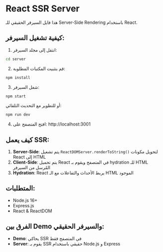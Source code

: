 
# React SSR Server

هذا فايل السيرفر الحقيقي للـ Server-Side Rendering باستخدام React.

## كيفية تشغيل السيرفر:

1. انتقل إلى مجلد السيرفر:
```bash
cd server
```

2. قم بتثبيت المكتبات المطلوبة:
```bash
npm install
```

3. شغل السيرفر:
```bash
npm start
```

أو للتطوير مع التحديث التلقائي:
```bash
npm run dev
```

4. افتح المتصفح على: http://localhost:3001

## كيف يعمل SSR:

1. **Server-Side**: يتم تشغيل `ReactDOMServer.renderToString()` لتحويل مكونات React إلى HTML
2. **Client-Side**: يتم تحميل React في المتصفح ويقوم بـ hydration للـ HTML المُرسل من السيرفر
3. **Hydration**: React يربط الأحداث والتفاعلات مع الـ HTML الموجود

## المتطلبات:

- Node.js 16+
- Express.js
- React & ReactDOM

## الفرق بين Demo والسيرفر الحقيقي:

- **Demo**: يحاكي SSR في المتصفح فقط
- **Server**: يقوم بـ SSR حقيقي باستخدام Node.js و Express
